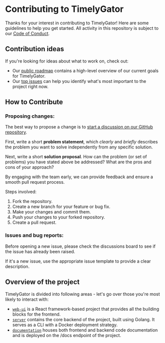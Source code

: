 # Contributing to TimelyGator

Thanks for your interest in contributing to TimelyGator! Here are some guidelines to help you get started. All activity in this repository is subject to our [Code of Conduct](CODE_OF_CONDUCT.md).

## Contribution ideas

If you're looking for ideas about what to work on, check out:

- Our [public roadmap](https://github.com/users/shreyansh-nayak-ufl/projects/1) contains a high-level overview of our current goals for TimelyGator.
- Our [top issues](https://github.com/shreyansh-nayak-ufl/TimelyGator/issues/4) can help you identify what's most important to the project right now.

## How to Contribute

### Proposing changes:

The best way to propose a change is to [start a discussion on our GitHub repository](https://github.com/shreyansh-nayak-ufl/TimelyGator/discussions).

First, write a short **problem statement**, which _clearly_ and _briefly_ describes the problem you want to solve independently from any specific solution.

Next, write a short **solution proposal**. How can the problem (or set of problems) you have stated above be addressed? What are the pros and cons of your approach?

By engaging with the team early, we can provide feedback and ensure a smooth pull request process.

Steps involved:

1. Fork the repository.
2. Create a new branch for your feature or bug fix.
3. Make your changes and commit them.
4. Push your changes to your forked repository.
5. Create a pull request.

### Issues and bug reports:

Before opening a new issue, please check the discussions board to see if the issue has already been raised.

If it's a new issue, use the appropriate issue template to provide a clear description.

## Overview of the project

TimelyGator is divided into following areas - let's go over those you're most likely to interact with:

- [`web-ui`](/web-ui) is a React framework-based project that provides all the building blocks for the frontend.
- [`server`](/server) contains the core backend of the project, built using Golang. It serves as a CLI with a Docker deployment strategy.
- [`documentation`](/docs) houses both frontend and backend code documentation and is deployed on the /docs endpoint of the project.
